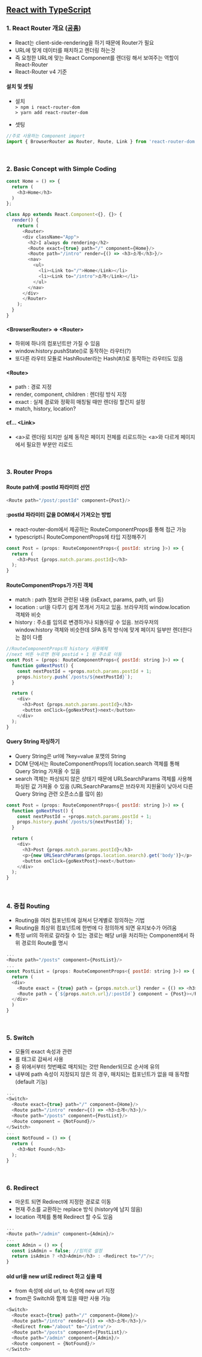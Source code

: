 ## [React with TypeScript](https://www.inflearn.com/course/react-with-typescript/dashboard)
### 1. React Router 개요 ([공홈](https://reactrouter.com/web/guides/quick-start/1st-example-basic-routing))
- React는 client-side-rendering을 하기 때문에 Router가 필요
- URL에 맞게 데이터를 패치하고 렌더링 하는것
- 즉 요청한 URL에 맞는 React Component를 렌더링 해서 보여주는 역할이 React-Router
- React-Router v4 기준

#### 설치 및 셋팅
- 설치   
``> npm i react-router-dom``   
``> yarn add react-router-dom``

- 셋팅
```js
//주로 사용하는 Component import
import { BrowserRouter as Router, Route, Link } from 'react-router-dom'
```

</br>

### 2. Basic Concept with Simple Coding
```js
const Home = () => {
  return (
    <h3>Home</h3>
  )
};

class App extends React.Component<{}, {}> {
  render() {
    return (
      <Router>
      <div className="App">
        <h2>I always do rendering</h2>
        <Route exact={true} path="/" component={Home}/>
        <Route path="/intro" render={() => <h3>소개</h3>}/>
        <nav>
          <ul>
            <li><Link to="/">Home</Link></li>
            <li><Link to="/intro">소개</Link></li>
          </ul>
        </nav>
      </div>
      </Router>
    );
  }
}
```
#### \<BrowserRouter> => \<Router>
- 하위에 하나의 컴포넌트만 가질 수 있음
- window.history.pushState()로 동작하는 라우터(?)
- 또다른 라우터 모듈로 HashRouter라는 Hash(#/)로 동작하는 라우터도 있음

#### \<Route>
- path : 경로 지정
- render, component, children : 렌더링 방식 지정
- exact : 실제 경로와 정확히 매칭될 때만 렌더링 할건지 설정
- match, history, location?

#### cf... \<Link>
- \<a>로 렌더링 되지만 실제 동작은 페이지 전체를 리로드하는 \<a>와 다르게 페이지에서 필요한 부분만 리로드

</br>

### 3. Router Props
#### Route path에 :postId 파라미터 선언
```js
<Route path="/post/:postId" component={Post}/>
```

#### :postId 파라미터 값을 DOM에서 가져오는 방법
- react-router-dom에서 제공하는 RouteComponentProps를 통해 접근 가능
- typescript니 RouteComponentProps에 타입 지정해주기
```js
const Post = (props: RouteComponentProps<{ postId: string }>) => {
  return (
    <h3>Post {props.match.params.postId}</h3>
  );
}
```

#### RouteComponentProps가 가진 객체
- match : path 정보와 관련된 내용 (isExact, params, path, url 등)
- location : url을 다루기 쉽게 쪼개서 가지고 있음. 브라우저의 window.location 객체와 비슷
- history : 주소를 임의로 변경하거나 되돌아갈 수 있음. 브라우저의 window.history 객체와 비슷한데 SPA 동작 방식에 맞게 페이지 일부만 렌더한다는 점이 다름
```js
//RouteComponentProps의 history 사용예제
//next 버튼 누르면 현재 postid + 1 된 주소로 이동
const Post = (props: RouteComponentProps<{ postId: string }>) => {
  function goNextPost() {
    const nextPostId = +props.match.params.postId + 1;
    props.history.push(`/posts/${nextPostId}`);
  }

  return (
    <div>
      <h3>Post {props.match.params.postId}</h3>
      <button onClick={goNextPost}>next</button>
    </div>
  );
}
```

#### Query String 파싱하기
- Query String은 url에 ?key=value 포맷의 String
- DOM 단에서는 RouteComponentProps의 location.search 객체를 통해 Query String 가져올 수 있음
- search 객체는 파싱되지 않은 상태기 때문에 URLSearchParams 객체를 사용해 파싱된 값 가져올 수 있음 (URLSearchParams은 브라우저 지원율이 낮아서 다른 Query String 관련 오픈소스를 많이 씀)
```js
const Post = (props: RouteComponentProps<{ postId: string }>) => {
  function goNextPost() {
    const nextPostId = +props.match.params.postId + 1;
    props.history.push(`/posts/${nextPostId}`);
  }

  return (
    <div>
      <h3>Post {props.match.params.postId}</h3>
      <p>{new URLSearchParams(props.location.search).get('body')}</p>
      <button onClick={goNextPost}>next</button>
    </div>
  );
}
```

</br>

### 4. 중첩 Routing
- Routing을 여러 컴포넌트에 걸쳐서 단계별로 정의하는 기법
- Routing을 최상위 컴포넌트에 한번에 다 정의하게 되면 유지보수가 어려움
- 특정 url의 하위로 갈라질 수 있는 경로는 해당 url을 처리하는 Component에서 하위 경로의 Route를 명시
```js
...
<Route path="/posts" component={PostList}/>
...
const PostList = (props: RouteComponentProps<{ postId: string }>) => {
  return (
  <div>
    <Route exact = {true} path = {props.match.url} render = {() => <h3>PostList</h3>}></Route>
    <Route path = {`${props.match.url}/:postId`} component = {Post}></Route>
  </div>
  )
}
```

</br>

### 5. Switch
- <Route> 모듈의 exact 속성과 관련
- <Route>를 <Switch> 태그로 감싸서 사용
- <Route> 중 위에서부터 첫번째로 매치되는 것만 Render되므로 순서에 유의
- <Switch> 내부에 path 속성이 지정되지 않은 <Route>의 경우, 매치되는 <Route> 컴포넌트가 없을 때 동작함 (default 기능)
```js
...
<Switch>
  <Route exact={true} path="/" component={Home}/>
  <Route path="/intro" render={() => <h3>소개</h3>}/>
  <Route path="/posts" component={PostList}/>
  <Route component = {NotFound}/>
</Switch>
...
const NotFound = () => {
  return (
    <h3>Not Found</h3>
  );
}
```

</br>
  
### 6. Redirect
- 마운트 되면 Redirect에 지정한 경로로 이동
- 현재 주소를 교환하는 replace 방식 (history에 남지 않음)
- location 객체를 통해 Redirect 할 수도 있음

```js
...
<Route path="/admin" component={Admin}/>
...
const Admin = () => {
  const isAdmin = false; //임의로 설정
  return isAdmin ? <h3>Admin</h3> : <Redirect to="/"/>;
}
```
  
#### old url을 new url로 redirect 하고 싶을 때
- from 속성에 old url, to 속성에 new url 지정
- from은 Switch와 함께 있을 때만 사용 가능
```js
<Switch>
  <Route exact={true} path="/" component={Home}/>
  <Route path="/intro" render={() => <h3>소개</h3>}/>
  <Redirect from="/about" to="/intro"/>
  <Route path="/posts" component={PostList}/>
  <Route path="/admin" component={Admin}/>
  <Route component = {NotFound}/>
</Switch>
```
  
</br>
  

